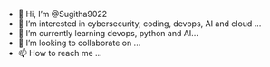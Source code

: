 - 👋 Hi, I’m @Sugitha9022
- 👀 I’m interested in cybersecurity, coding, devops, AI and cloud ...
- 🌱 I’m currently learning devops, python and AI...
- 💞️ I’m looking to collaborate on ...
- 📫 How to reach me ...

<!---
Sugitha9022/Sugitha9022 is a ✨ special ✨ repository because its `README.md` (this file) appears on your GitHub profile.
You can click the Preview link to take a look at your changes.
--->
